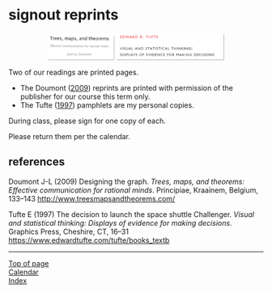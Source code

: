 
<a name="top"></a>

# signout reprints

<img src="../resources/header-reprints.png" width="70%" style="display: block; margin: auto;" />

Two of our readings are printed pages.

  - The Doumont ([2009](#ref-Doumont:2009:Ch.4)) reprints are printed
    with permission of the publisher for our course this term only.
  - The Tufte ([1997](#ref-Tufte:1997)) pamphlets are my personal
    copies.

During class, please sign for one copy of each.

Please return them per the calendar.

## references

<div id="refs">

<div id="ref-Doumont:2009:Ch.4">

Doumont J-L (2009) Designing the graph. *Trees, maps, and theorems:
Effective communication for rational minds*. Principiae, Kraainem,
Belgium, 133–143 <http://www.treesmapsandtheorems.com/>

</div>

<div id="ref-Tufte:1997">

Tufte E (1997) The decision to launch the space shuttle Challenger.
*Visual and statistical thinking: Displays of evidence for making
decisions*. Graphics Press, Cheshire, CT, 16–31
<https://www.edwardtufte.com/tufte/books_textb>

</div>

</div>

-----

<a href="#top">Top of page</a>  
[Calendar](../README.md#calendar)  
[Index](../README.md#index)
